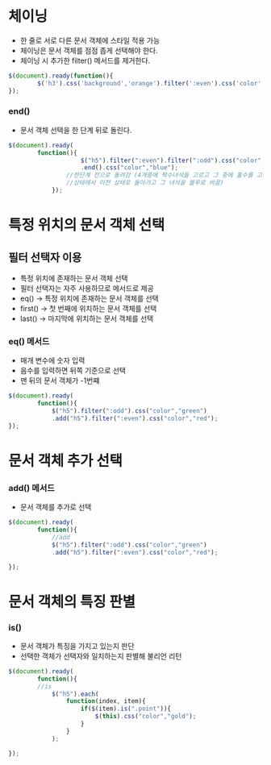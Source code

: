 # 체이닝

- 한 줄로 서로 다른 문서 객체에 스타일 적용 가능
- 체이닝은 문서 객체를 점점 좁게 선택해야 한다.
- 체이닝 시 추가한 filter() 메서드를 제거한다.

```jsx
$(document).ready(function(){
		$('h3').css('background','orange').filter(':even').css('color','red');
});
```

### end()

- 문서 객체 선택을 한 단계 뒤로 돌린다.

```jsx
$(document).ready(
		function(){
					$("h5").filter(":even").filter(":odd").css("color","red")
					.end().css("color","blue"); 
				//한단계 전으로 돌려감 (4개중에 짝수녀석들 고르고 그 중에 홀수를 고른 
				//상태에서 이전 상태로 돌아가고 그 녀석을 블루로 바꿈)
			});
```

# 특정 위치의 문서 객체 선택

## 필터 선택자 이용

- 특정 위치에 존재하는 문서 객체 선택
- 필터 선택자는 자주 사용하므로 메서드로 제공
- eq() → 특정 위치에 존재하는 문서 객체를 선택
- first() → 첫 번째에 위치하는 문서 객체를 선택
- last() → 마지막에 위치하는 문서 객체를 선택

### eq() 메서드

- 매개 변수에 숫자 입력
- 음수를 입력하면 뒤쪽 기준으로 선택
- 맨 뒤의 문서 객체가 -1번쨰

```jsx
$(document).ready(
		function(){
			$("h5").filter(":odd").css("color","green")
			.add("h5").filter(":even").css("color","red");
});
```

# 문서 객체 추가 선택

### add() 메서드

- 문서 객체를 추가로 선택

```jsx
$(document).ready(
		function(){
			//add
			$("h5").filter(":odd").css("color","green")
			.add("h5").filter(":even").css("color","red");

});
```

# 문서 객체의 특징 판별

### is()

- 문서 객체가 특징을 가지고 있는지 판단
- 선택한 객체가 선택자와 일치하는지 판별해 불리언 리턴

```jsx
$(document).ready(
		function(){
		//is
			$("h5").each(
				function(index, item){
					if($(item).is(".point")){
						$(this).css("color","gold");
					}
				}		
			);

});
```
